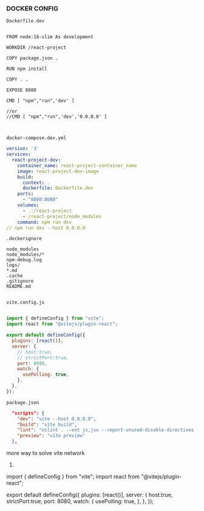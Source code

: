 
### DOCKER CONFIG

`Dockerfile.dev`
```Dockerfile.dev

FROM node:18-slim As development

WORKDIR /react-project

COPY package.json .

RUN npm install

COPY . .

EXPOSE 8080

CMD [ "npm","run",'dev' ]

//or
//CMD [ "npm","run",'dev','0.0.0.0' ]

 
```


`docker-compose.dev.yml`
```docker-compose.yml
version: '3'
services:
  react-project-dev:
    container_name: react-project-container_name
    image: react-project-dev-image
    build:
      context: .
      dockerfile: Dockerfile.dev
    ports:
      - "8080:8080"
    volumes:
      - .:/react-project
      - /react-project/node_modules
    command: npm run dev
// npm run dev --host 0.0.0.0


```
`.dockerignore `
```.dockerignore
node_modules
node_modules/*
npm-debug.log
logs/
*.md
.cache
.gitignore
README.md


```

`vite.config.js`
```js

import { defineConfig } from "vite";
import react from "@vitejs/plugin-react";

export default defineConfig({
  plugins: [react()],
  server: {
    // host:true,
    // strictPort:true,
    port: 8080,
    watch: {
      usePolling: true,
    },
  },
});

```
`package.json`
```package.json
  "scripts": {
    "dev": "vite --host 0.0.0.0",
    "build": "vite build",
    "lint": "eslint . --ext js,jsx --report-unused-disable-directives --max-warnings 0",
    "preview": "vite preview"
  },

```
more way to solve vite network 

1. ```js
import { defineConfig } from "vite";
import react from "@vitejs/plugin-react";

export default defineConfig({
  plugins: [react()],
  server: {
     host:true,
     strictPort:true,
    port: 8080,
    watch: {
      usePolling: true,
    },
  },
});
   ```





